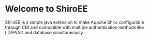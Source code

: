 # Welcome to ShiroEE

ShiroEE is a simple java extension to make Apache Shiro configurable through
CDI and compatible with multiple authentication methods like LDAP/AD and database
simultaneously.

